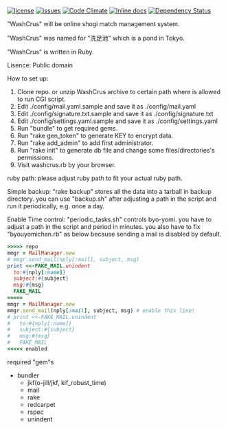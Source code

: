 [![license](https://img.shields.io/badge/license-Public%20Domain-blue.svg)](https://github.com/o-jill/washcrus/)
[![issues](https://img.shields.io/github/issues/o-jill/washcrus.svg)](https://github.com/o-jill/washcrus/issues/)
[![Code Climate](https://codeclimate.com/github/o-jill/washcrus/badges/gpa.svg)](https://codeclimate.com/github/o-jill/washcrus)
[![Inline docs](http://inch-ci.org/github/o-jill/washcrus.svg?branch=master)](http://inch-ci.org/github/o-jill/washcrus)
[![Dependency Status](https://gemnasium.com/badges/github.com/o-jill/washcrus.svg)](https://gemnasium.com/github.com/o-jill/washcrus)

"WashCrus" will be online shogi match management system.

"WashCrus" was named for "洗足池" which is a pond in Tokyo.

"WashCrus" is written in Ruby.

Lisence: Public domain

How to set up:
1. Clone repo. or unzip WashCrus archive to certain path where is allowed to run CGI script.
2. Edit ./config/mail.yaml.sample and save it as ./config/mail.yaml
3. Edit ./config/signature.txt.sample and save it as ./config/signature.txt
4. Edit ./config/settings.yaml.sample and save it as ./config/settings.yaml
5. Run "bundle" to get required gems.
6. Run "rake gen_token" to generate KEY to encrypt data.
7. Run "rake add_admin" to add first administrator.
8. Run "rake init" to generate db file and change some files/directories's permissions.
9. Visit washcrus.rb by your browser.

ruby path:
please adjust ruby path to fit your actual ruby path.

Simple backup:
"rake backup" stores all the data into a tarball in backup directory.
you can use "backup.sh" after adjusting a path in the script and run it periodically, e.g. once a day.

Enable Time control:
"periodic_tasks.sh" controls byo-yomi.
you have to adjust a path in the script and period in minutes.
you also have to fix "byouyomichan.rb" as below because sending a mail is disabled by default.
```ruby
>>>>> repo
mmgr = MailManager.new
# mmgr.send_mail(nply[:mail], subject, msg)
print <<-FAKE_MAIL.unindent
  to:#{nply[:name]}
  subject:#{subject}
  msg:#{msg}
  FAKE_MAIL
=====
mmgr = MailManager.new
mmgr.send_mail(nply[:mail], subject, msg) # enable this line!
# print <<-FAKE_MAIL.unindent
#   to:#{nply[:name]}
#   subject:#{subject}
#   msg:#{msg}
#   FAKE_MAIL
<<<<< enabled
```

required "gem"s
* bundler
  * jkf(o-jill/jkf, kif_robust_time)
  * mail
  * rake
  * redcarpet
  * rspec
  * unindent
